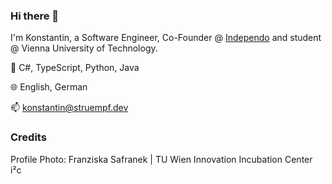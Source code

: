 ### Hi there 👋

I'm Konstantin, a Software Engineer, Co-Founder @ [Independo](https://www.independo.app) and student @ Vienna University of Technology.

🔧 C#, TypeScript, Python, Java

🌐 English, German

📫 konstantin@struempf.dev

<!--
**kstruempf/kstruempf** is a ✨ _special_ ✨ repository because its `README.md` (this file) appears on your GitHub profile.

Here are some ideas to get you started:

- 🔭 I’m currently working on ...
- 🌱 I’m currently learning ...
- 👯 I’m looking to collaborate on ...
- 🤔 I’m looking for help with ...
- 💬 Ask me about ...
- 📫 How to reach me: ...
- 😄 Pronouns: ...
- ⚡ Fun fact: ...
-->



### Credits

Profile Photo: Franziska Safranek | TU Wien Innovation Incubation Center i²c
